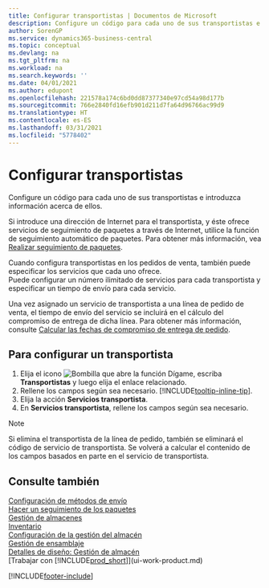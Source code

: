 ```yaml
---
title: Configurar transportistas | Documentos de Microsoft
description: Configure un código para cada uno de sus transportistas e introduzca información acerca de ellos.
author: SorenGP
ms.service: dynamics365-business-central
ms.topic: conceptual
ms.devlang: na
ms.tgt_pltfrm: na
ms.workload: na
ms.search.keywords: ''
ms.date: 04/01/2021
ms.author: edupont
ms.openlocfilehash: 221578a174c6bd0dd87377340e97cd54a98d177b
ms.sourcegitcommit: 766e2840fd16efb901d211d7fa64d96766ac99d9
ms.translationtype: HT
ms.contentlocale: es-ES
ms.lasthandoff: 03/31/2021
ms.locfileid: "5778402"
---
```

# <a name="set-up-shipping-agents"></a>Configurar transportistas
Configure un código para cada uno de sus transportistas e introduzca información acerca de ellos.  

Si introduce una dirección de Internet para el transportista, y éste ofrece servicios de seguimiento de paquetes a través de Internet, utilice la función de seguimiento automático de paquetes. Para obtener más información, vea [Realizar seguimiento de paquetes](sales-how-track-packages.md).

Cuando configura transportistas en los pedidos de venta, también puede especificar los servicios que cada uno ofrece.  
Puede configurar un número ilimitado de servicios para cada transportista y especificar un tiempo de envío para cada servicio.  

Una vez asignado un servicio de transportista a una línea de pedido de venta, el tiempo de envío del servicio se incluirá en el cálculo del compromiso de entrega de dicha línea. Para obtener más información, consulte [Calcular las fechas de compromiso de entrega de pedido](sales-how-to-calculate-order-promising-dates.md).

## <a name="to-set-up-a-shipping-agent"></a>Para configurar un transportista  
1.  Elija el icono ![Bombilla que abre la función Dígame](media/ui-search/search_small.png "Dígame qué desea hacer"), escriba **Transportistas** y luego elija el enlace relacionado.  
2.  Rellene los campos según sea necesario. [!INCLUDE[tooltip-inline-tip](includes/tooltip-inline-tip_md.md)].  
3.  Elija la acción **Servicios transportista**.
4. En **Servicios transportista**, rellene los campos según sea necesario.

> [!NOTE]  
>  Si elimina el transportista de la línea de pedido, también se eliminará el código de servicio de transportista. Se volverá a calcular el contenido de los campos basados en parte en el servicio de transportista.  

## <a name="see-also"></a>Consulte también
[Configuración de métodos de envío](sales-how-set-up-shipment-methods.md)  
[Hacer un seguimiento de los paquetes](sales-how-track-packages.md)    
[Gestión de almacenes](warehouse-manage-warehouse.md)  
[Inventario](inventory-manage-inventory.md)  
[Configuración de la gestión del almacén](warehouse-setup-warehouse.md)     
[Gestión de ensamblaje](assembly-assemble-items.md)    
[Detalles de diseño: Gestión de almacén](design-details-warehouse-management.md)  
[Trabajar con [!INCLUDE[prod_short](includes/prod_short.md)]](ui-work-product.md)  


[!INCLUDE[footer-include](includes/footer-banner.md)]